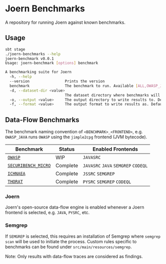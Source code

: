 Joern Benchmarks
================

A repository for running Joern against known benchmarks.

## Usage

```bash
sbt stage
./joern-benchmarks --help
joern-benchmark v0.0.1
Usage: joern-benchmark [options] benchmark

A benchmarking suite for Joern
  -h, --help
  --version                Prints the version
  benchmark                The benchmark to run. Available [ALL,OWASP_JAVASRC,OWASP_JAVA,SECURIBENCH_MICRO_JAVASRC,SECURIBENCH_MICRO_JAVA]
  -d, --dataset-dir <value>
                           The dataset directory where benchmarks will be initialized and executed. Default is `./workspace`.
  -o, --output <value>     The output directory to write results to. Default is `./results`.
  -f, --format <value>     The output format to write results as. Default is JSON. Available [JSON,CSV,MD]
```

## Data-Flow Benchmarks

The benchmark naming convention of `<BENCHMARK>_<FRONTEND>`, e.g. `OWASP_JAVA` runs `OWASP` using the `jimple2cpg`
frontend (JVM bytecode).

| Benchmark                                                                                      | Status   | Enabled Frontends          |
|------------------------------------------------------------------------------------------------|----------|----------------------------|
| [`OWASP`](https://owasp.org/www-project-benchmark/)                                            | WIP      | `JAVASRC`                  |
| [`SECURIBENCH_MICRO`](https://github.com/too4words/securibench-micro)                          | Complete | `JAVASRC` `JAVA` `SEMGREP` `CODEQL` |
| [`ICHNAEA`](https://www.franktip.org/pubs/tse2020.pdf)                                         | Complete      | `JSSRC` `SEMGREP`          |
| [`THORAT`](https://github.com/DavidBakerEffendi/benchmark-for-taint-analysis-tools-for-python) | Complete      | `PYSRC` `SEMGREP` `CODEQL`          |

### Joern

Joern's open-source data-flow engine is enabled whenever a Joern frontend is selected, e.g. `JAVA`, `PYSRC`, etc.

### Semgrep

If `SEMGREP` is selected, this requires an installation of Semgrep where `semgrep scan` will be used to 
initiate the process. Custom rules specific to benchmarks can be found under `src/main/resources/semgrep`.

Note: Only results with data-flow traces are considered as findings.
